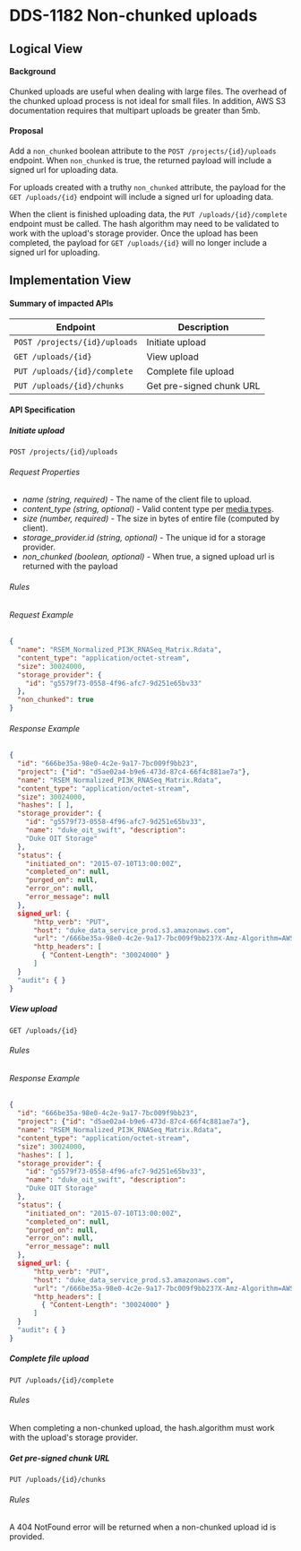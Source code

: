 # DDS-1182 Non-chunked uploads

## Logical View

#### Background

Chunked uploads are useful when dealing with large files. The overhead of the chunked
upload process is not ideal for small files. In addition, AWS S3 documentation
requires that multipart uploads be greater than 5mb.

#### Proposal

Add a `non_chunked` boolean attribute to the `POST /projects/{id}/uploads` endpoint.
When `non_chunked` is true, the returned payload will include a signed url for
uploading data.

For uploads created with a truthy `non_chunked` attribute, the payload for the
`GET /uploads/{id}` endpoint will include a signed url for uploading data.

When the client is finished uploading data, the `PUT /uploads/{id}/complete`
endpoint must be called. The hash algorithm may need to be validated to work with
the upload's storage provider. Once the upload has been completed, the payload for
`GET /uploads/{id}` will no longer include a signed url for uploading.

## Implementation View

#### Summary of impacted APIs

|Endpoint |Description |
|---|---|
| `POST /projects/{id}/uploads` | Initiate upload |
| `GET /uploads/{id}` | View upload |
| `PUT /uploads/{id}/complete` | Complete file upload |
| `PUT /uploads/{id}/chunks` | Get pre-signed chunk URL |

#### API Specification

##### Initiate upload

`POST /projects/{id}/uploads`

###### Request Properties

- *name (string, required)* - The name of the client file to upload.
- *content_type (string, optional)* - Valid content type per [media types](https://en.wikipedia.org/wiki/Internet_media_type).
- *size (number, required)* - The size in bytes of entire file (computed by client).
- *storage_provider.id (string, optional)* - The unique id for a storage provider.
- *non_chunked (boolean, optional)* - When true, a signed upload url is returned with the payload

###### Rules

###### Request Example

```JSON
{
  "name": "RSEM_Normalized_PI3K_RNASeq_Matrix.Rdata",
  "content_type": "application/octet-stream",
  "size": 30024000,
  "storage_provider": {
    "id": "g5579f73-0558-4f96-afc7-9d251e65bv33"
  },
  "non_chunked": true
}
```

###### Response Example

```JSON
{
  "id": "666be35a-98e0-4c2e-9a17-7bc009f9bb23",
  "project": {"id": "d5ae02a4-b9e6-473d-87c4-66f4c881ae7a"},
  "name": "RSEM_Normalized_PI3K_RNASeq_Matrix.Rdata",
  "content_type": "application/octet-stream",
  "size": 30024000,
  "hashes": [ ],
  "storage_provider": {
    "id": "g5579f73-0558-4f96-afc7-9d251e65bv33",
    "name": "duke_oit_swift", "description":
    "Duke OIT Storage"
  },
  "status": {
    "initiated_on": "2015-07-10T13:00:00Z",
    "completed_on": null,
    "purged_on": null,
    "error_on": null,
    "error_message": null
  },
  signed_url: {
      "http_verb": "PUT",
      "host": "duke_data_service_prod.s3.amazonaws.com",
      "url": "/666be35a-98e0-4c2e-9a17-7bc009f9bb23?X-Amz-Algorithm=AWS4-HMAC-SHA256&X-Amz-Credential=AKIAIOSFODNN...",
      "http_headers": [
        { "Content-Length": "30024000" }
      ]
  }
  "audit": { }
}
```

##### View upload

`GET /uploads/{id}`

###### Rules

###### Response Example

```JSON
{
  "id": "666be35a-98e0-4c2e-9a17-7bc009f9bb23",
  "project": {"id": "d5ae02a4-b9e6-473d-87c4-66f4c881ae7a"},
  "name": "RSEM_Normalized_PI3K_RNASeq_Matrix.Rdata",
  "content_type": "application/octet-stream",
  "size": 30024000,
  "hashes": [ ],
  "storage_provider": {
    "id": "g5579f73-0558-4f96-afc7-9d251e65bv33",
    "name": "duke_oit_swift", "description":
    "Duke OIT Storage"
  },
  "status": {
    "initiated_on": "2015-07-10T13:00:00Z",
    "completed_on": null,
    "purged_on": null,
    "error_on": null,
    "error_message": null
  },
  signed_url: {
      "http_verb": "PUT",
      "host": "duke_data_service_prod.s3.amazonaws.com",
      "url": "/666be35a-98e0-4c2e-9a17-7bc009f9bb23?X-Amz-Algorithm=AWS4-HMAC-SHA256&X-Amz-Credential=AKIAIOSFODNN...",
      "http_headers": [
        { "Content-Length": "30024000" }
      ]
  }
  "audit": { }
}
```

##### Complete file upload

`PUT /uploads/{id}/complete`

###### Rules

When completing a non-chunked upload, the hash.algorithm must work with the
upload's storage provider.

##### Get pre-signed chunk URL

`PUT /uploads/{id}/chunks`

###### Rules

A 404 NotFound error will be returned when a non-chunked upload id is provided.
